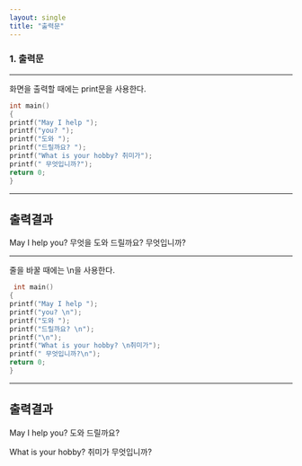 ```yaml
---
layout: single
title: "출력문"
---
```


### 1. 출력문
---
화면을 출력할 때에는 print문을 사용한다. 
~~~c
int main()
{
printf("May I help ");
printf("you? ");
printf("도와 ");
printf("드릴까요? ");
printf("What is your hobby? 취미가");
printf(" 무엇입니까?");
return 0;
}
~~~

---
출력결과 
---
May I help you? 무엇을 도와 드릴까요? 무엇입니까?
  
---
줄을 바꿀 때에는  \n을 사용한다. 
 ~~~c
  int main()
{
printf("May I help ");
printf("you? \n");
printf("도와 ");
printf("드릴까요? \n");
printf("\n");
printf("What is your hobby? \n취미가");
printf(" 무엇입니까?\n");
return 0;
}
~~~

---
출력결과 
---
May I help you?
도와 드릴까요?

What is your hobby?
취미가 무엇입니까? 


